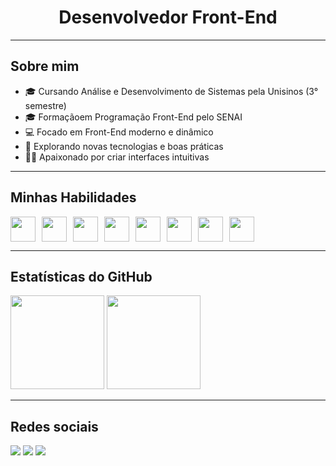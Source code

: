 <h1 align="center">Desenvolvedor Front-End</h1>

---

## Sobre mim

- 🎓 Cursando Análise e Desenvolvimento de Sistemas pela Unisinos (3° semestre)
- 🎓 Formaçãoem Programação Front-End pelo SENAI
- 💻 Focado em Front-End moderno e dinâmico
- 🚀 Explorando novas tecnologias e boas práticas
- 👨‍💻 Apaixonado por criar interfaces intuitivas

---

## Minhas Habilidades

<div style="display: flex; gap: 10px;">
  <img src="https://cdn.jsdelivr.net/gh/devicons/devicon/icons/html5/html5-original.svg" width="40" />
  <img src="https://cdn.jsdelivr.net/gh/devicons/devicon/icons/css3/css3-original.svg" width="40" />
  <img src="https://cdn.jsdelivr.net/gh/devicons/devicon/icons/javascript/javascript-original.svg" width="40" />
  <img src="https://cdn.jsdelivr.net/gh/devicons/devicon/icons/react/react-original.svg" width="40" />
  <img src="https://cdn.jsdelivr.net/gh/devicons/devicon/icons/tailwindcss/tailwindcss-plain.svg" width="40" />
  <img src="https://cdn.jsdelivr.net/gh/devicons/devicon/icons/git/git-original.svg" width="40" />
  <img src="https://cdn.jsdelivr.net/gh/devicons/devicon/icons/python/python-original.svg" width="40" />
  <img src="https://cdn.jsdelivr.net/gh/devicons/devicon/icons/java/java-original.svg" width="40" />
</div>

---

## Estatísticas do GitHub

<p align="left">
  <img src="https://github-readme-stats.vercel.app/api?username=davydfontourac&show_icons=true&theme=radical" height="150" />
  <img src="https://github-readme-stats.vercel.app/api/top-langs/?username=davydfontourac&layout=compact&langs_count=7&theme=radical" height="150"/>
</p>


---

## Redes sociais

<p>
  <a href="https://davydportfoliowebsite.vercel.app/" target="_blank"><img src="https://img.shields.io/badge/Portfolio-FF5722?style=for-the-badge&logo=about.me&logoColor=white"/></a>
  <a href="www.linkedin.com/in/davyd-camargo-70a552261" target="_blank"><img src="https://img.shields.io/badge/LinkedIn-0077B5?style=for-the-badge&logo=linkedin&logoColor=white"/></a>
  <a href="mailto:davydfontoura@gmail.com" target="_blank"><img src="https://img.shields.io/badge/Email-D14836?style=for-the-badge&logo=gmail&logoColor=white"/></a>
</p>

